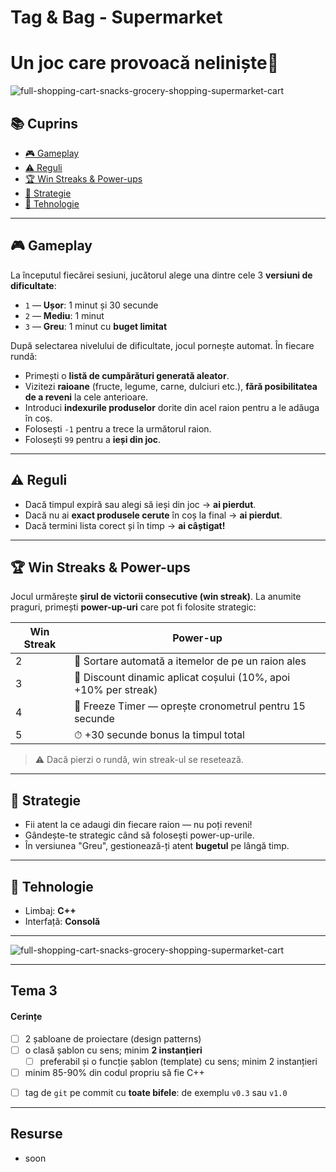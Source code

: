 # Tag & Bag - Supermarket

# Un joc care provoacă neliniște🛒

![full-shopping-cart-snacks-grocery-shopping-supermarket-cart](https://github.com/user-attachments/assets/3ba200f7-f8c7-46d8-af70-e37d7baf0fa3)

## 📚 Cuprins

- [🎮 Gameplay](#-gameplay)
- [⚠️ Reguli](#️-reguli)
- [🏆 Win Streaks & Power-ups](#-win-streaks--power-ups)
- [🧠 Strategie](#-strategie)
- [🔧 Tehnologie](#-tehnologie)

---

## 🎮 Gameplay

La începutul fiecărei sesiuni, jucătorul alege una dintre cele 3 **versiuni de dificultate**:

- `1` — **Ușor**: 1 minut și 30 secunde
- `2` — **Mediu**: 1 minut
- `3` — **Greu**: 1 minut cu **buget limitat**

După selectarea nivelului de dificultate, jocul pornește automat. În fiecare rundă:

- Primești o **listă de cumpărături generată aleator**.
- Vizitezi **raioane** (fructe, legume, carne, dulciuri etc.), **fără posibilitatea de a reveni** la cele anterioare.
- Introduci **indexurile produselor** dorite din acel raion pentru a le adăuga în coș.
- Folosești `-1` pentru a trece la următorul raion.
- Folosești `99` pentru a **ieși din joc**.

---

## ⚠️ Reguli

- Dacă timpul expiră sau alegi să ieși din joc → **ai pierdut**.
- Dacă nu ai **exact produsele cerute** în coș la final → **ai pierdut**.
- Dacă termini lista corect și în timp → **ai câștigat!**

---

## 🏆 Win Streaks & Power-ups

Jocul urmărește **șirul de victorii consecutive (win streak)**. La anumite praguri, primești **power-up-uri** care pot fi folosite strategic:

| Win Streak | Power-up                                                            |
|------------|---------------------------------------------------------------------|
| 2          | 🔄 Sortare automată a itemelor de pe un raion ales                  |
| 3          | 💸 Discount dinamic aplicat coșului (10%, apoi +10% per streak)     |
| 4          | 🧊 Freeze Timer — oprește cronometrul pentru 15 secunde             |
| 5          | ⏱ +30 secunde bonus la timpul total                                |

> ⚠️ Dacă pierzi o rundă, win streak-ul se resetează.

---

## 🧠 Strategie

- Fii atent la ce adaugi din fiecare raion — nu poți reveni!
- Gândește-te strategic când să folosești power-up-urile.
- În versiunea "Greu", gestionează-ți atent **bugetul** pe lângă timp.

---

## 🔧 Tehnologie

- Limbaj: **C++**
- Interfață: **Consolă**

---


![full-shopping-cart-snacks-grocery-shopping-supermarket-cart](https://github.com/user-attachments/assets/3ba200f7-f8c7-46d8-af70-e37d7baf0fa3)

---

## Tema 3

#### Cerințe
- [ ] 2 șabloane de proiectare (design patterns)
- [ ] o clasă șablon cu sens; minim **2 instanțieri**
  - [ ] preferabil și o funcție șablon (template) cu sens; minim 2 instanțieri
- [ ] minim 85-90% din codul propriu să fie C++
<!-- - [ ] o specializare pe funcție/clasă șablon -->
- [ ] tag de `git` pe commit cu **toate bifele**: de exemplu `v0.3` sau `v1.0`


---


## Resurse

- soon
